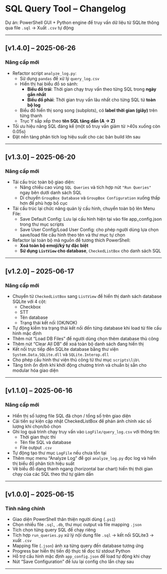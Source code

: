 # SQL Query Tool – Changelog

Dự án: PowerShell GUI + Python engine để truy vấn dữ liệu từ SQLite thông qua file `.sql` → Xuất `.csv` tự động

---

## [v1.4.0] – 2025-06-26

### Nâng cấp mới
- Refactor script `analyze_log.py`:
  - Sử dụng `pandas` để xử lý `query_log.csv`
  - Hiển thị hai biểu đồ so sánh:
    - **Biểu đồ trái**: Thời gian chạy truy vấn theo từng SQL trong **ngày gần nhất**
    - **Biểu đồ phải**: Thời gian truy vấn lâu nhất cho từng SQL từ **toàn bộ log**
  - Biểu đồ hiển thị song song (subplots), có **label thời gian (giây)** trên từng thanh
  - Trục Y sắp xếp theo **tên SQL tăng dần (A → Z)**
- Tối ưu hiệu năng SQL đáng kể (một số truy vấn giảm từ >40s xuống còn 0.05s)
- Đặt nền tảng phân tích log hiệu suất cho các bản build lớn sau

---

## [v1.3.0] – 2025-06-20

### Nâng cấp mới
- Tái cấu trúc toàn bộ giao diện:
  - Nâng chiều cao vùng `SQL Queries` và tích hợp nút `"Run Queries"` ngay bên dưới danh sách SQL
  - Di chuyển `GroupBox Database` và `GroupBox Configuration` xuống thấp hơn để phù hợp bố cục
- Tái cấu trúc lại chức năng quản lý cấu hình, chuyển toàn bộ lên Menu File:
  - Save Default Config: Lưu lại cấu hình hiện tại vào file app_config.json trong thư mục scripts
  - Save User Config/Load User Config: cho phép người dùng lựa chọn save/load file cấu hình theo tên và thư mục tự chọn
- Refactor lại toàn bộ mã nguồn để tương thích PowerShell:
  - **Xoá toàn bộ emoji/ký tự đặc biệt**
  - **Sử dụng `ListView` cho database**, `CheckedListBox` cho danh sách SQL

---

## [v1.2.0] – 2025-06-17

### Nâng cấp mới
- Chuyển từ `CheckedListBox` sang `ListView` để hiển thị danh sách database SQLite với 4 cột:
  - Checkbox
  - STT
  - Tên database
  - Trạng thái kết nối (OK/NOK)
- Tự động kiểm tra trạng thái kết nối đến từng database khi load từ file cấu hình mặc định
- Thêm nút “Load DB Files” để người dùng chọn thêm database thủ công
- Thêm nút “Clear All DB” để xoá toàn bộ danh sách đang hiển thị
- Kết nối trực tiếp đến SQLite database bằng thư viện `System.Data.SQLite.dll` và `SQLite.Interop.dll`
- Cho phép cấu hình thư viện thủ công từ thư mục `scripts\lib\`
- Tăng tính ổn định khi khởi động chương trình và chuẩn bị sẵn cho modular hóa giao diện

---

## [v1.1.0] – 2025-06-16

### Nâng cấp mới
- Hiển thị số lượng file SQL đã chọn / tổng số trên giao diện
- Cải tiến sự kiện cập nhật CheckedListBox để phản ánh chính xác số lượng khi chọn/bỏ chọn
- Ghi log quá trình chạy truy vấn vào `LogFile/query_log.csv` với thông tin:
  - Thời gian thực thi
  - Tên file SQL và database
  - File output `.csv`
- Tự động tạo thư mục `LogFile` nếu chưa tồn tại
- Thêm mục menu “Analyze Log” để gọi `analyze_log.py` đọc log và hiển thị biểu đồ phân tích hiệu suất
- Vẽ biểu đồ dạng thanh ngang (horizontal bar chart) hiển thị thời gian chạy của các SQL theo thứ tự giảm dần

---

## [v1.0.0] – 2025-06-15

### Tính năng chính
- Giao diện PowerShell thân thiện người dùng (`.ps1`)
- Chọn nhiều file `.sql`, `.db`, thư mục output và file mapping `.json`
- Tích chọn từng query SQL để chạy riêng
- Tích hợp `run_queries.py` xử lý nội dung file `.sql` → kết nối SQLite3 → xuất `.csv`
- Mapping file (`.json`) ánh xạ từng query đến database tương ứng
- Progress bar hiển thị tiến độ thực tế đọc từ stdout Python
- Hỗ trợ cấu hình mặc định `app_config.json` để load tự động khi chạy
- Nút “Save Configuration” để lưu lại config cho lần chạy sau

---